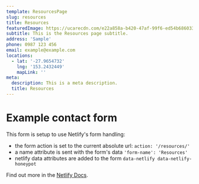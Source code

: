 ```yaml
---
template: ResourcesPage
slug: resources
title: Resources
featuredImage: https://ucarecdn.com/e22a858a-b420-47af-99f6-ed54b6860333/
subtitle: This is the Resources page subtitle.
address: 'Sample'
phone: 0987 123 456
email: example@example.com
locations:
  - lat: '-27.9654732'
    lng: '153.2432449'
    mapLink: ''
meta:
  description: This is a meta description.
  title: Resources
---
```


# Example contact form

This form is setup to use Netlify's form handling:

- the form action is set to the current absolute url: `action: '/resources/'`
- a name attribute is sent with the form's data `'form-name': 'Resources'`
- netlify data attributes are added to the form `data-netlify data-netlify-honeypot`

Find out more in the [Netlify Docs](https://www.netlify.com/docs/form-handling/).
